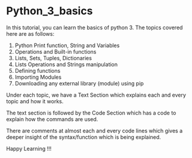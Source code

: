 # Python_3_basics

In this tutorial, you can learn the basics of python 3. The topics covered here are as follows:
1. Python   Print   function,   String   and   Variables  
2. Operations   and   Built-in   functions  
3. Lists,   Sets,   Tuples,   Dictionaries  
4. Lists   Operations   and   Strings   manipulation  
5. Defining   functions  
6. Importing   Modules  
7. Downloading   any   external   library   (module)   using   pip

Under each topic, we have a Text Section which explains each and every topic and how it works.

The text section is followed by the Code Section which has a code to explain how the commands are used. 

There are comments at almost each and every code lines which gives a deeper insight of the syntax/function which is being explained.

Happy Learning !!!
